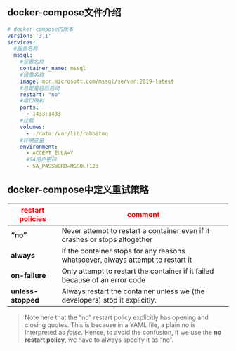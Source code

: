 ## docker-compose文件介绍

```yaml
# docker-compose的版本
version: '3.1'
services:
  #服务名称
  mssql:
    #容器名称
    container_name: mssql
    #镜像名称
    image: mcr.microsoft.com/mssql/server:2019-latest
    #总是重启后启动
    restart: "no"
    #端口映射
    ports:
      - 1433:1433
    #挂载
    volumes:
      - ./data:/var/lib/rabbitmq
    #环境变量
    environment:
      - ACCEPT_EULA=Y
      #SA用户密码
      - SA_PASSWORD=MSSQL!123
```







## docker-compose中定义重试策略

| <font color='red'>restart policies</font> | <font color='red'>comment</font>                             |
| ----------------------------------------- | ------------------------------------------------------------ |
| **“no”**                                  | Never attempt to restart a container even if it crashes or stops altogether |
| **always**                                | If the container stops for any reasons whatsoever, always attempt to restart it |
| **on-failure**                            | Only attempt to restart the container if it failed because of an error code |
| **unless-stopped**                        | Always restart the container unless we (the developers) stop it explicitly. |

> Note here that the “no” restart policy explicitly has opening and closing quotes. This is because in a YAML file, a plain *no* is interpreted as *false*. Hence, to avoid the confusion, if we use the **no restart policy**, we have to always specify it as “no”.
